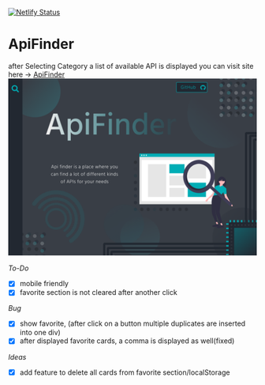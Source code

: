 [![Netlify Status](https://api.netlify.com/api/v1/badges/d369a588-f88a-4dbb-aa78-e7882f295b44/deploy-status)](https://app.netlify.com/sites/restapifinder/deploys)

# ApiFinder

after Selecting Category a list of available API is displayed
you can visit site here -> [ApiFinder](https://restapifinder.netlify.app/)
![concept for main page](/concept_mainPage.png)

_To-Do_

- [x] mobile friendly
- [x] favorite section is not cleared after another click

_Bug_

- [x] show favorite, (after click on a button multiple duplicates are inserted into one div)
- [x] after displayed favorite cards, a comma is displayed as well(fixed)

_Ideas_

- [x] add feature to delete all cards from favorite section/localStorage
